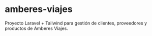 # amberes-viajes

Proyecto Laravel + Tailwind para gestión de clientes, proveedores y productos de Amberes Viajes.

